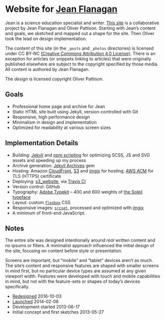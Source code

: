 # Website for [Jean Flanagan](https://jeancflanagan.com)

Jean is a science education specialist and writer. [This site](https://jeancflanagan.com) is a collaborative project by Jean Flanagan and Oliver Pattison. Starting with Jean’s content and goals, we sketched and mapped out a shape for the site. Then Oliver took the lead on design implementation.

The *content* of this site (in the `_posts` and `_photos` directories) is licensed under CC BY-NC [(Creative Commons Attribution 4.0 License)](https://creativecommons.org/licenses/by-nc/4.0/). There is an exception for articles (or snippets linking to articles) that were originally published elsewhere are subject to the copyright specified by those media. All content is authored by Jean Flanagan.

The *design* is licensed copyright Oliver Pattison.

## Goals

- Professional home page and archive for Jean
- Static HTML site built using Jekyll, version-controlled with Git
- Responsive, high performance design
- Minimalism in design and implementation
- Optimized for readability at various screen sizes

## Implementation Details

- Building: [Jekyll](http://jekyllrb.com) and [npm scripting](https://docs.npmjs.com/cli/run-script) for optimizing SCSS, JS and SVG assets and speeding up my process
- Archive generation: [Jekyll Archives](https://github.com/jekyll/jekyll-archives) gem
- Hosting: Amazon [CloudFront](https://aws.amazon.com/cloudfront/), [S3](https://aws.amazon.com/s3/) and [imgix](https://www.imgix.com) for hosting; [AWS ACM](https://aws.amazon.com/certificate-manager/) for TLS (HTTPS) certificate
- Deploying: [s3_website](https://github.com/laurilehmijoki/s3_website), via [Travis CI](https://travis-ci.org)
- Version control: GitHub
- Typography: [Adobe Typekit](https://typekit.com/colophons/cai2isa) – 400 and 600 weights of [the Soleil typeface](http://www.type-together.com/Soleil)
- Layout: custom [`flexbox`](https://www.w3.org/TR/2016/CR-css-flexbox-1-20160301/) CSS
- Responsive images: [`srcset`](https://responsiveimages.org), processed and optimized with [imgix](https://www.imgix.com/)
- A minimum of front-end JavaScript.

## Notes

The entire site was designed intentionally around *real* written content and no ipsums or fillers. A minimalist approach influenced the initial design of the site, focusing on content before style or presentation.

Screens are important, but “mobile” and “tablet” devices aren’t as much. The site’s content and responsive features are shaped with smaller screens in mind first, but no particular device types are assumed at any given viewport width. Features were developed with touch and mobile capabilities in mind, but not with the feature-sets or shapes of today’s devices specifically.

- [Redesigned](https://jeancflanagan.com) 2016-10-03
- [Launched](https://2016.jeancflanagan.com) 2014-02-08
- Development started 2013-06-17
- Initial concept and first sketches 2013-05-27
